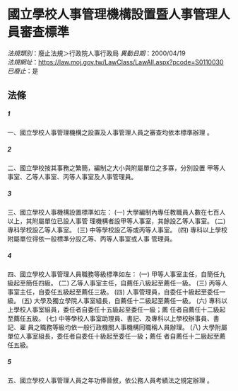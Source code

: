 # 國立學校人事管理機構設置暨人事管理人員審查標準

*法規類別*：廢止法規＞行政院人事行政局
*異動日期*：2000/04/19  
*法規網址*：https://law.moj.gov.tw/LawClass/LawAll.aspx?pcode=S0110030
*已廢止*：是


## 法條
##### 1
一、國立學校人事管理機構之設置及人事管理人員之審查均依本標準辦理
    。


##### 2
二、國立學校按其事務之繁簡，編制之大小與附屬單位之多寡，分別設置
    甲等人事室、乙等人事室、丙等人事室及人事管理員。


##### 3
三、國立學校人事機構設置標準如左：
 (一) 大學編制內專任教職員人數在七百人以上，其附屬單位已設人事管
      理機構者設甲等人事室，其餘設乙等人事室。
 (二) 專科學校設乙等人事室。
 (三) 中等學校設乙等或丙等人事室。
 (四) 專科以上學校附屬單位得依一般標準分設乙等、丙等人事室或人事
      管理員。


##### 4
四、國立學校人事管理人員職務等級標準如左：
 (一) 甲等人事室主任，自簡任九級起至簡任四級。
 (二) 乙等人事室主任，自薦任八級起至薦任一級。
 (三) 丙等人事室主任，自委任五級起至薦任三級。
 (四) 人事管理員，自委任十級起至委任一級。
 (五) 大學及獨立學院人事室組長，自薦任十二級起至薦任一級。
 (六) 專科以上學校人事室組員，委任者自委任十五級起至委任一級；薦
      任者自薦任十二級起至薦任五級。
 (七) 中等學校人事室助理員、書記、及專科以上學校辦事員、書記、雇
      員之職務等級均依一般行政機關人事機構同職稱人員辦理。
 (八) 大學附屬單位人事室組長，委任者自委任十級起至委任一級；薦任
      者自薦任十二級起至薦任五級。


##### 5
五、國立學校人事管理人員之年功俸晉敘，依公務人員考績法之規定辦理
    。



